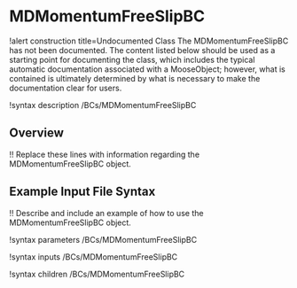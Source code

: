 # MDMomentumFreeSlipBC

!alert construction title=Undocumented Class
The MDMomentumFreeSlipBC has not been documented. The content listed below should be used as a starting point for
documenting the class, which includes the typical automatic documentation associated with a
MooseObject; however, what is contained is ultimately determined by what is necessary to make the
documentation clear for users.

!syntax description /BCs/MDMomentumFreeSlipBC

## Overview

!! Replace these lines with information regarding the MDMomentumFreeSlipBC object.

## Example Input File Syntax

!! Describe and include an example of how to use the MDMomentumFreeSlipBC object.

!syntax parameters /BCs/MDMomentumFreeSlipBC

!syntax inputs /BCs/MDMomentumFreeSlipBC

!syntax children /BCs/MDMomentumFreeSlipBC
